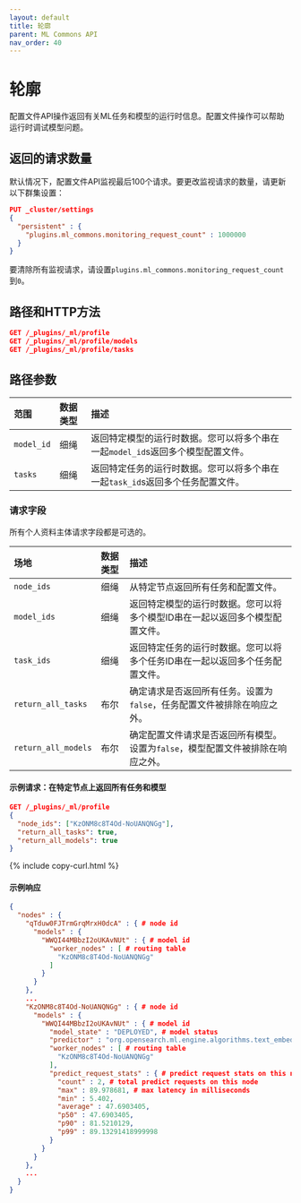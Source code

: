 ```yaml
---
layout: default
title: 轮廓
parent: ML Commons API
nav_order: 40
---
```


# 轮廓

配置文件API操作返回有关ML任务和模型的运行时信息。配置文件操作可以帮助运行时调试模型问题。

## 返回的请求数量

默认情况下，配置文件API监视最后100个请求。要更改监视请求的数量，请更新以下群集设置：

```json
PUT _cluster/settings
{
  "persistent" : {
    "plugins.ml_commons.monitoring_request_count" : 1000000 
  }
}
```

要清除所有监视请求，请设置`plugins.ml_commons.monitoring_request_count` 到`0`。

## 路径和HTTP方法

```json
GET /_plugins/_ml/profile
GET /_plugins/_ml/profile/models
GET /_plugins/_ml/profile/tasks
```

## 路径参数

范围| 数据类型| 描述
:--- | :--- | :---
`model_id` | 细绳| 返回特定模型的运行时数据。您可以将多个串在一起`model_id`s返回多个模型配置文件。
`tasks`| 细绳| 返回特定任务的运行时数据。您可以将多个串在一起`task_id`s返回多个任务配置文件。

### 请求字段

所有个人资料主体请求字段都是可选的。

场地| 数据类型| 描述
:--- | :--- | :--- 
`node_ids` | 细绳| 从特定节点返回所有任务和配置文件。
`model_ids` | 细绳| 返回特定模型的运行时数据。您可以将多个模型ID串在一起以返回多个模型配置文件。
`task_ids` | 细绳| 返回特定任务的运行时数据。您可以将多个任务ID串在一起以返回多个任务配置文件。
`return_all_tasks` | 布尔| 确定请求是否返回所有任务。设置为`false`，任务配置文件被排除在响应之外。
`return_all_models` | 布尔| 确定配置文件请求是否返回所有模型。设置为`false`，模型配置文件被排除在响应之外。

#### 示例请求：在特定节点上返回所有任务和模型

```json
GET /_plugins/_ml/profile
{
  "node_ids": ["KzONM8c8T4Od-NoUANQNGg"],
  "return_all_tasks": true,
  "return_all_models": true
}
```
{% include copy-curl.html %}

#### 示例响应

```json
{
  "nodes" : {
    "qTduw0FJTrmGrqMrxH0dcA" : { # node id
      "models" : {
        "WWQI44MBbzI2oUKAvNUt" : { # model id
          "worker_nodes" : [ # routing table
            "KzONM8c8T4Od-NoUANQNGg"
          ]
        }
      }
    },
    ...
    "KzONM8c8T4Od-NoUANQNGg" : { # node id
      "models" : {
        "WWQI44MBbzI2oUKAvNUt" : { # model id
          "model_state" : "DEPLOYED", # model status
          "predictor" : "org.opensearch.ml.engine.algorithms.text_embedding.TextEmbeddingModel@592814c9",
          "worker_nodes" : [ # routing table
            "KzONM8c8T4Od-NoUANQNGg"
          ],
          "predict_request_stats" : { # predict request stats on this node
            "count" : 2, # total predict requests on this node
            "max" : 89.978681, # max latency in milliseconds
            "min" : 5.402,
            "average" : 47.6903405,
            "p50" : 47.6903405,
            "p90" : 81.5210129,
            "p99" : 89.13291418999998
          }
        }
      }
    },
    ...
  }
}
```
